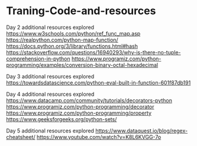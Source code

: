 # Traning-Code-and-resources

Day 2 additional resources explored
https://www.w3schools.com/python/ref_func_map.asp
https://realpython.com/python-map-function/
https://docs.python.org/3/library/functions.html#hash
https://stackoverflow.com/questions/16940293/why-is-there-no-tuple-comprehension-in-python
https://www.programiz.com/python-programming/examples/conversion-binary-octal-hexadecimal


Day 3 additional resources explored
https://towardsdatascience.com/python-eval-built-in-function-601f87db191

Day 4 additional resources explored 
https://www.datacamp.com/community/tutorials/decorators-python
https://www.programiz.com/python-programming/decorator
https://www.programiz.com/python-programming/property
https://www.geeksforgeeks.org/python-sets/

Day 5 additional resources explored
https://www.dataquest.io/blog/regex-cheatsheet/
https://www.youtube.com/watch?v=K8L6KVGG-7o
